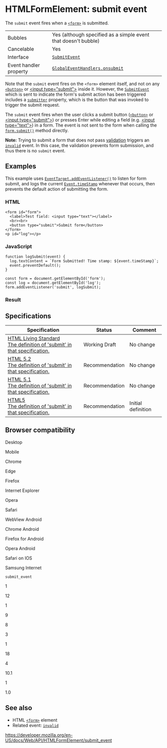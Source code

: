 # HTMLFormElement: submit event

The `submit` event fires when a [`<form>`](https://developer.mozilla.org/en-US/docs/Web/HTML/Element/form) is submitted.

<table><tbody><tr class="odd"><td>Bubbles</td><td>Yes (although specified as a simple event that doesn't bubble)</td></tr><tr class="even"><td>Cancelable</td><td>Yes</td></tr><tr class="odd"><td>Interface</td><td><a href="../submitevent"><code>SubmitEvent</code></a></td></tr><tr class="even"><td>Event handler property</td><td><a href="../globaleventhandlers/onsubmit"><code>GlobalEventHandlers.onsubmit</code></a></td></tr></tbody></table>

Note that the `submit` event fires on the `<form>` element itself, and not on any [`<button>`](https://developer.mozilla.org/en-US/docs/Web/HTML/Element/button) or [&lt;input type="submit"&gt;](https://developer.mozilla.org/en-US/docs/Web/HTML/Element/input/submit) inside it. However, the [`SubmitEvent`](../submitevent) which is sent to indicate the form's submit action has been triggered includes a [`submitter`](../submitevent/submitter) property, which is the button that was invoked to trigger the submit request.

The `submit` event fires when the user clicks a submit button ([`<button>`](https://developer.mozilla.org/en-US/docs/Web/HTML/Element/button) or [&lt;input type="submit"&gt;](https://developer.mozilla.org/en-US/docs/Web/HTML/Element/input/submit)) or presses Enter while editing a field (e.g. [&lt;input type="text"&gt;](https://developer.mozilla.org/en-US/docs/Web/HTML/Element/input/text)) in a form. The event is not sent to the form when calling the [`form.submit()`](submit) method directly.

**Note:** Trying to submit a form that does not pass [validation](https://developer.mozilla.org/en-US/docs/Learn/Forms/Form_validation) triggers an [`invalid`](../htmlinputelement/invalid_event) event. In this case, the validation prevents form submission, and thus there is no `submit` event.

## Examples

This example uses [`EventTarget.addEventListener()`](../eventtarget/addeventlistener) to listen for form submit, and logs the current [`Event.timeStamp`](../event/timestamp) whenever that occurs, then prevents the default action of submitting the form.

### HTML

    <form id="form">
      <label>Test field: <input type="text"></label>
      <br><br>
      <button type="submit">Submit form</button>
    </form>
    <p id="log"></p>

### JavaScript

    function logSubmit(event) {
      log.textContent = `Form Submitted! Time stamp: ${event.timeStamp}`;
      event.preventDefault();
    }

    const form = document.getElementById('form');
    const log = document.getElementById('log');
    form.addEventListener('submit', logSubmit);

### Result

## Specifications

<table><thead><tr class="header"><th>Specification</th><th>Status</th><th>Comment</th></tr></thead><tbody><tr class="odd"><td><a href="https://html.spec.whatwg.org/multipage/indices.html#event-submit">HTML Living Standard<br />
<span class="small">The definition of 'submit' in that specification.</span></a></td><td><span class="spec-wd">Working Draft</span></td><td>No change</td></tr><tr class="even"><td><a href="https://www.w3.org/TR/html52/fullindex.html#eventdef-global-submit">HTML 5.2<br />
<span class="small">The definition of 'submit' in that specification.</span></a></td><td><span class="spec-rec">Recommendation</span></td><td>No change</td></tr><tr class="odd"><td><a href="https://www.w3.org/TR/html51/fullindex.html#eventdef-global-submit">HTML 5.1<br />
<span class="small">The definition of 'submit' in that specification.</span></a></td><td><span class="spec-rec">Recommendation</span></td><td>No change</td></tr><tr class="even"><td><a href="https://www.w3.org/TR/html52/index.html#events-0">HTML5<br />
<span class="small">The definition of 'submit' in that specification.</span></a></td><td><span class="spec-rec">Recommendation</span></td><td>Initial definition</td></tr></tbody></table>

## Browser compatibility

Desktop

Mobile

Chrome

Edge

Firefox

Internet Explorer

Opera

Safari

WebView Android

Chrome Android

Firefox for Android

Opera Android

Safari on IOS

Samsung Internet

`submit_event`

1

12

1

9

8

3

1

18

4

10.1

1

1.0

## See also

- HTML [`<form>`](https://developer.mozilla.org/en-US/docs/Web/HTML/Element/form) element
- Related event: [`invalid`](../htmlinputelement/invalid_event)

<a href="https://developer.mozilla.org/en-US/docs/Web/API/HTMLFormElement/submit_event" class="_attribution-link">https://developer.mozilla.org/en-US/docs/Web/API/HTMLFormElement/submit_event</a>
